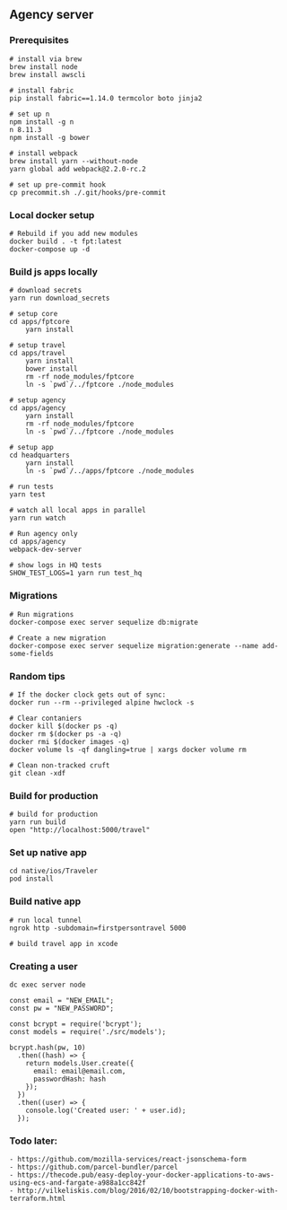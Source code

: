 ## Agency server

### Prerequisites

    # install via brew
    brew install node
    brew install awscli

    # install fabric
    pip install fabric==1.14.0 termcolor boto jinja2

    # set up n
    npm install -g n
    n 8.11.3
    npm install -g bower

    # install webpack
    brew install yarn --without-node
    yarn global add webpack@2.2.0-rc.2

    # set up pre-commit hook
    cp precommit.sh ./.git/hooks/pre-commit

### Local docker setup

    # Rebuild if you add new modules
    docker build . -t fpt:latest
    docker-compose up -d

### Build js apps locally

    # download secrets
    yarn run download_secrets

    # setup core
    cd apps/fptcore
        yarn install

    # setup travel
    cd apps/travel
        yarn install
        bower install
        rm -rf node_modules/fptcore
        ln -s `pwd`/../fptcore ./node_modules

    # setup agency
    cd apps/agency
        yarn install
        rm -rf node_modules/fptcore
        ln -s `pwd`/../fptcore ./node_modules

    # setup app
    cd headquarters
        yarn install
        ln -s `pwd`/../apps/fptcore ./node_modules

    # run tests
    yarn test

    # watch all local apps in parallel
    yarn run watch

    # Run agency only
    cd apps/agency
    webpack-dev-server

    # show logs in HQ tests
    SHOW_TEST_LOGS=1 yarn run test_hq

### Migrations

    # Run migrations
    docker-compose exec server sequelize db:migrate

    # Create a new migration
    docker-compose exec server sequelize migration:generate --name add-some-fields

### Random tips

    # If the docker clock gets out of sync:
    docker run --rm --privileged alpine hwclock -s

    # Clear contaniers
    docker kill $(docker ps -q)
    docker rm $(docker ps -a -q)
    docker rmi $(docker images -q)
    docker volume ls -qf dangling=true | xargs docker volume rm

    # Clean non-tracked cruft
    git clean -xdf

### Build for production

    # build for production
    yarn run build
    open "http://localhost:5000/travel"

### Set up native app

    cd native/ios/Traveler
    pod install

### Build native app
    
    # run local tunnel
    ngrok http -subdomain=firstpersontravel 5000

    # build travel app in xcode

### Creating a user

    dc exec server node

    const email = "NEW_EMAIL";
    const pw = "NEW_PASSWORD";

    const bcrypt = require('bcrypt');
    const models = require('./src/models');

    bcrypt.hash(pw, 10)
      .then((hash) => {
        return models.User.create({
          email: email@email.com,
          passwordHash: hash
        });
      })
      .then((user) => {
        console.log('Created user: ' + user.id);
      });

### Todo later:
    
    - https://github.com/mozilla-services/react-jsonschema-form
    - https://github.com/parcel-bundler/parcel
    - https://thecode.pub/easy-deploy-your-docker-applications-to-aws-using-ecs-and-fargate-a988a1cc842f
    - http://vilkeliskis.com/blog/2016/02/10/bootstrapping-docker-with-terraform.html
